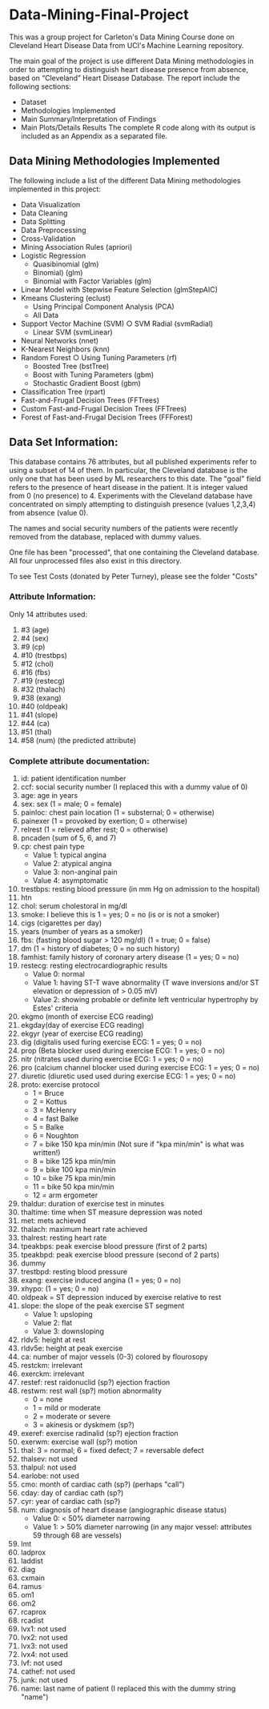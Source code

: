 # Data-Mining-Final-Project
This was a group project for Carleton's Data Mining Course done on Cleveland Heart Disease Data from UCI's Machine Learning repository. 

The main goal of the project is use different Data Mining methodologies in order to attempting to distinguish heart disease presence from absence, based on “Cleveland” Heart Disease Database. 
The report include the following sections: 
* Dataset
* Methodologies Implemented 
* Main Summary/Interpretation of Findings
* Main Plots/Details Results 
The complete R code along with its output is included as an Appendix as a separated file. 


## Data Mining Methodologies Implemented 
 
The following include a list of the different Data Mining methodologies implemented in this project: 
* Data Visualization  
* Data Cleaning 
* Data Splitting 
* Data Preprocessing 
* Cross-Validation 
* Mining Association Rules (apriori) 
* Logistic Regression  
  * Quasibinomial (glm)  
  * Binomial) (glm) 
  * Binomial with Factor Variables (glm)  
* Linear Model with Stepwise Feature Selection (glmStepAIC)
* Kmeans Clustering (eclust) 
  * Using Principal Component Analysis (PCA)
  * All Data 
* Support Vector Machine (SVM) ○ SVM Radial (svmRadial) 
  * Linear SVM (svmLinear)
* Neural Networks (nnet)  
* K-Nearest Neighbors (knn) 
* Random Forest ○ Using Tuning Parameters (rf)
  * Boosted Tree (bstTree)
  * Boost with Tuning Parameters (gbm) 
  * Stochastic Gradient Boost (gbm)  
* Classification Tree (rpart) 
* Fast-and-Frugal Decision Trees (FFTrees) 
* Custom Fast-and-Frugal Decision Trees (FFTrees) 
* Forest of Fast-and-Frugal Decision Trees (FFForest)



## Data Set Information:

This database contains 76 attributes, but all published experiments refer to using a subset of 14 of them. In particular, the Cleveland database is the only one that has been used by ML researchers to 
this date. The "goal" field refers to the presence of heart disease in the patient. It is integer valued from 0 (no presence) to 4. Experiments with the Cleveland database have concentrated on simply attempting to distinguish presence (values 1,2,3,4) from absence (value 0). 

The names and social security numbers of the patients were recently removed from the database, replaced with dummy values. 

One file has been "processed", that one containing the Cleveland database. All four unprocessed files also exist in this directory. 

To see Test Costs (donated by Peter Turney), please see the folder "Costs"


### Attribute Information:

Only 14 attributes used: 
1. #3 (age) 
2. #4 (sex) 
3. #9 (cp) 
4. #10 (trestbps) 
5. #12 (chol) 
6. #16 (fbs) 
7. #19 (restecg) 
8. #32 (thalach) 
9. #38 (exang) 
10. #40 (oldpeak) 
11. #41 (slope) 
12. #44 (ca) 
13. #51 (thal) 
14. #58 (num) (the predicted attribute) 

### Complete attribute documentation: 
1. id: patient identification number 
2. ccf: social security number (I replaced this with a dummy value of 0) 
3. age: age in years 
4. sex: sex (1 = male; 0 = female) 
5. painloc: chest pain location (1 = substernal; 0 = otherwise) 
6. painexer (1 = provoked by exertion; 0 = otherwise) 
7. relrest (1 = relieved after rest; 0 = otherwise) 
8. pncaden (sum of 5, 6, and 7) 
9. cp: chest pain type 
   - Value 1: typical angina 
   - Value 2: atypical angina 
   - Value 3: non-anginal pain 
   - Value 4: asymptomatic 
10. trestbps: resting blood pressure (in mm Hg on admission to the hospital) 
11. htn 
12. chol: serum cholestoral in mg/dl 
13. smoke: I believe this is 1 = yes; 0 = no (is or is not a smoker) 
14. cigs (cigarettes per day) 
15. years (number of years as a smoker) 
16. fbs: (fasting blood sugar > 120 mg/dl) (1 = true; 0 = false) 
17. dm (1 = history of diabetes; 0 = no such history) 
18. famhist: family history of coronary artery disease (1 = yes; 0 = no) 
19. restecg: resting electrocardiographic results 
     - Value 0: normal 
     - Value 1: having ST-T wave abnormality (T wave inversions and/or ST elevation or depression of > 0.05 mV) 
     - Value 2: showing probable or definite left ventricular hypertrophy by Estes' criteria 
20. ekgmo (month of exercise ECG reading) 
21. ekgday(day of exercise ECG reading) 
22. ekgyr (year of exercise ECG reading) 
23. dig (digitalis used furing exercise ECG: 1 = yes; 0 = no) 
24. prop (Beta blocker used during exercise ECG: 1 = yes; 0 = no) 
25. nitr (nitrates used during exercise ECG: 1 = yes; 0 = no) 
26. pro (calcium channel blocker used during exercise ECG: 1 = yes; 0 = no) 
27. diuretic (diuretic used used during exercise ECG: 1 = yes; 0 = no) 
28. proto: exercise protocol 
    - 1 = Bruce 
    - 2 = Kottus 
    - 3 = McHenry 
    - 4 = fast Balke 
    - 5 = Balke 
    - 6 = Noughton 
    - 7 = bike 150 kpa min/min (Not sure if "kpa min/min" is what was written!) 
    - 8 = bike 125 kpa min/min 
    - 9 = bike 100 kpa min/min 
    - 10 = bike 75 kpa min/min 
    - 11 = bike 50 kpa min/min 
    - 12 = arm ergometer 
29. thaldur: duration of exercise test in minutes 
30. thaltime: time when ST measure depression was noted 
31. met: mets achieved 
32. thalach: maximum heart rate achieved 
33. thalrest: resting heart rate 
34. tpeakbps: peak exercise blood pressure (first of 2 parts) 
35. tpeakbpd: peak exercise blood pressure (second of 2 parts) 
36. dummy 
37. trestbpd: resting blood pressure 
38. exang: exercise induced angina (1 = yes; 0 = no) 
39. xhypo: (1 = yes; 0 = no) 
40. oldpeak = ST depression induced by exercise relative to rest 
41. slope: the slope of the peak exercise ST segment 
    - Value 1: upsloping 
    - Value 2: flat 
    - Value 3: downsloping 
42. rldv5: height at rest 
43. rldv5e: height at peak exercise 
44. ca: number of major vessels (0-3) colored by flourosopy 
45. restckm: irrelevant 
46. exerckm: irrelevant 
47. restef: rest raidonuclid (sp?) ejection fraction 
48. restwm: rest wall (sp?) motion abnormality 
    - 0 = none 
    - 1 = mild or moderate 
    - 2 = moderate or severe 
    - 3 = akinesis or dyskmem (sp?) 
49. exeref: exercise radinalid (sp?) ejection fraction 
50. exerwm: exercise wall (sp?) motion 
51. thal: 3 = normal; 6 = fixed defect; 7 = reversable defect 
52. thalsev: not used 
53. thalpul: not used 
54. earlobe: not used 
55. cmo: month of cardiac cath (sp?) (perhaps "call") 
56. cday: day of cardiac cath (sp?) 
57. cyr: year of cardiac cath (sp?) 
58. num: diagnosis of heart disease (angiographic disease status) 
    - Value 0: < 50% diameter narrowing 
    - Value 1: > 50% diameter narrowing 
(in any major vessel: attributes 59 through 68 are vessels) 
59. lmt 
60. ladprox 
61. laddist 
62. diag 
63. cxmain 
64. ramus 
65. om1 
66. om2 
67. rcaprox 
68. rcadist 
69. lvx1: not used 
70. lvx2: not used 
71. lvx3: not used 
72. lvx4: not used 
73. lvf: not used 
74. cathef: not used 
75. junk: not used 
76. name: last name of patient (I replaced this with the dummy string "name")
